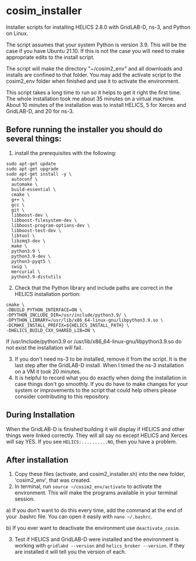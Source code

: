 # cosim_installer
Installer scripts for installing HELICS 2.8.0 with GridLAB-D, ns-3, and Python on Linux. 

The script assumes that your system Python is version 3.9. This will be the case if you have Ubuntu 21.10. If this is not the case you will need to make appropriate edits to the install script.

The script will make the directory "~/cosim2_env" and all downloads and installs are confined to that folder.
You may add the activate script to the cosim2_env folder when finished and use it to activate the environment.

This script takes a long time to run so it helps to get it right the first time. The whole installation took me about 35 minutes on a virtual machine. About 10 minutes of the installation was to install HELICS, 5 for Xerces and GridLAB-D, and 20 for ns-3.
## Before running the installer you should do several things: 
1. install the prerequisites with the following:
```
sudo apt-get update
sudo apt-get upgrade
sudo apt-get install -y \
  autoconf \
  automake \
  build-essential \
  cmake \
  g++ \
  gcc \
  git \
  libboost-dev \
  libboost-filesystem-dev \
  libboost-program-options-dev \
  libboost-test-dev \
  libtool \
  libzmq3-dev \
  make \
  python3.9 \
  python3.9-dev \
  python3-pyqt5 \
  swig \
  mercurial \
  python3.9-distutils
  ```
  2. Check that the Python library and include paths are correct in the HELICS installation portion: 
  ```
  cmake \
  -DBUILD_PYTHON_INTERFACE=ON \
  -DPYTHON_INCLUDE_DIR=/usr/include/python3.9/ \
  -DPYTHON_LIBRARY=/usr/lib/x86_64-linux-gnu/libpython3.9.so \
  -DCMAKE_INSTALL_PREFIX=${HELICS_INSTALL_PATH} \
  -DHELICS_BUILD_CXX_SHARED_LIB=ON \
  ```
  
  If /usr/include/python3.9 or /usr/lib/x86_64-linux-gnu/libpython3.9.so do not exist the installation will fail.
  
  3. If you don't need ns-3 to be installed, remove it from the script. It is the last step after the GridLAB-D install. When I timed the ns-3 installation on a VM it took 20 minutes.
  4. It is helpful to record what you do exactly when doing the installation in case things don't go smoothly. If you do have to make changes for your system or improvements to the script that could help others please consider contributing to this repository.

## During Installation
When the GridLAB-D is finished building it will display if HELICS and other things were linked correctly. They will all say no except HELICS and Xerces will say YES. 
If you see `HELICS:..........NO`, then you have a problem.

## After installation
1. Copy these files (activate, and cosim2_installer.sh) into the new folder, 'cosim2_env', that was created.
2. In terminal, run `source ~/cosim2_env/activate` to activate the environment. This will make the programs available in your terminal session.

  a) If you don't want to do this every time, add the command at the end of your .bashrc file. You can open it easily with `nano ~/.bashrc`.
  
  b) If you ever want to deactivate the environment use `deactivate_cosim`.

3. Test if HELICS and GridLAB-D were installed and the environment is working with `gridlabd --version` and `helics_broker --version`. If they are installed it will tell you the version of each.

 
